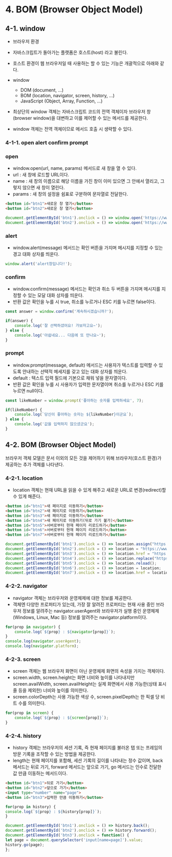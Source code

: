 # 4. BOM (Browser Object Model)

## 4-1. window
- 브라우저 환경
- 자바스크립트가 돌아가는 플랫폼은 호스트(host) 라고 불린다. 
- 호스트 환경이 웹 브라우저일 때 사용하는 할 수 있는 기능은 개괄적으로 아래와 같다. 

- window 
  - DOM (document, ...)
  - BOM (location, navigator, screen, history, ...)
  - JavaScript (Object, Array, Function, ...)

- 최상단의 window 객체는 자바스크립트 코드의 전역 객체이자 브라우저 창(browser window)을 대변하고 이를 제어할 수 있는 메서드를 제공한다. 
- window 객체는 전역 객체이므로 메서드 호출 시 생략할 수 있다. 

### 4-1-1. open alert confirm prompt

### open
- window.open(url, name, params) 메서드로 새 창을 열 수 있다. 
- url : 새 창에 로드할 URL이다. 
- name : 새 창의 이름으로 해당 이름을 가진 창이 이미 있으면 그 안에서 열리고, 그렇지 않으면 새 창이 열린다. 
- params : 새 창의 설정을 쉼표로 구분하여 문자열로 전달한다.

```html
<button id="btn1">새로운 창 열기</button>   
<button id="btn2">새로운 창 열기</button>
```

```js
document.getElementById('btn1').onclick = () => window.open('https://www.google.com', 'popup1', 'width=1080, height=800');
document.getElementById('btn2').onclick = () => window.open('https://www.naver.com', 'popup1');
```

### alert
- window.alert(message) 메서드는 확인 버튼을 가지며 메시지를 지정할 수 있는 경고 대화 상자를 띄운다.   

```js
window.alert('alert창입니다!');
```
### confirm
- window.confirm(message) 메서드는 확인과 취소 두 버튼을 가지며 메시지를 지정할 수 있는 모달 대화 상자를 띄운다. 
- 반환 값은 확인을 누를 시 true, 취소를 누르거나 ESC 키를 누르면 false이다.
  
```js
const answer = window.confirm('계속하시겠습니까?');

if(answer) {
    console.log('잘 선택하셨어요! 가보자고요~');
} else {
    console.log('아쉽네요... 다음에 또 만나요~');
}
```
### prompt
- window.prompt(message, default) 메서드는 사용자가 텍스트를 입력할 수 있도록 안내하는 선택적 메세지를 갖고 있는 대화 상자를 띄운다. 
- default : 텍스트 입력 필드에 기본으로 채워 넣을 문자열이다. 
- 반환 값은 확인을 누를 시 사용자가 입력한 문자열이며 취소를 누르거나 ESC 키를 누르면 null이다. 

```js
const likeNumber = window.prompt('좋아하는 숫자를 입력하세요', 7);

if(likeNumber) {
    console.log(`당신이 좋아하는 숫자는 ${likeNumber}이군요`);
} else {
    console.log('값을 입력하지 않으셨군요');
}
```

## 4-2. BOM (Browser Object Model)
브라우저 객체 모델은 문서 이외의 모든 것을 제어하기 위해 브라우저(호스트 환경)가 제공하는 추가 객체를 나타낸다. 
### 4-2-1. location
-  location 객체는 현재 URL을 읽을 수 있게 해주고 새로운 URL로 변경(redirect)할 수 있게 해준다. 

```html
<button id="btn1">새 페이지로 이동하기</button>
<button id="btn2">새 페이지로 이동하기</button>
<button id="btn3">새 페이지로 이동하기</button>
<button id="btn4">새 페이지로 이동하기(뒤로 가기 불가)</button>
<button id="btn5">서버로부터 현재 페이지 리로드하기</button>
<button id="btn6">서버로부터 현재 페이지 리로드하기</button>
<button id="btn7">서버로부터 현재 페이지 리로드하기</button>
```

```js
document.getElementById('btn1').onclick = () => location.assign("https://www.google.com");
document.getElementById('btn2').onclick = () => location = "https://www.google.com";
document.getElementById('btn3').onclick = () => location.href = "https://www.google.com";
document.getElementById('btn4').onclick = () => location.replace("https://www.google.com");
document.getElementById('btn5').onclick = () => location.reload();
document.getElementById('btn6').onclick = () => location = location;
document.getElementById('btn7').onclick = () => location.href = location.href;
```
### 4-2-2. navigator
- navigator 객체는 브라우저와 운영체제에 대한 정보를 제공한다.
- 객체엔 다양한 프로퍼티가 있는데, 가장 잘 알려진 프로퍼티는 현재 사용 중인 브라우저 정보를 알려주는 navigator.userAgent와 브라우저가 실행 중인 운영체제(Windows, Linux, Mac 등) 정보를 알려주는 navigator.platform이다.

```js
for(prop in navigator) {
    console.log(`${prop} : ${navigator[prop]}`);
}
console.log(navigator.userAgent);
console.log(navigator.platform);
```
### 4-2-3. screen
- screen 객체는 웹 브라우저 화면이 아닌 운영체제 화면의 속성을 가지는 객체이다. 
- screen.width, screen.height는 화면 너비와 높이를 나타내지만 screen.availWidth, screen.availHeight는 실제 화면에서 사용 가능한(상태 표시줄 등을 제외한) 너비와 높이를 의미한다.
- screen.colorDepth는 사용 가능한 색상 수, screen.pixelDepth는 한 픽셀 당 비트 수를 의미한다. 
  
```js
for(prop in screen) {
    console.log(`${prop} : ${screen[prop]}`);
}
```

### 4-2-4. history
- history 객체는 브라우저의 세션 기록, 즉 현재 페이지를 불러온 탭 또는 프레임의 방문 기록을 조작할 수 있는 방법을 제공한다. 
- length는 현재 페이지를 포함해, 세션 기록의 길이를 나타내는 정수 값이며, back 메서드는 뒤로 가기, forward 메서드는 앞으로 가기, go 메서드는 인수로 전달한 값 만큼 이동하는 메서드이다. 

```html
<button id="btn1">뒤로 가기</button>
<button id="btn2">앞으로 가기</button>
<input type="number" name="page">
<button id="btn3">입력한 만큼 이동하기</button>
```

```js
for(prop in history) {
console.log(`${prop} : ${history[prop]}`);
}

document.getElementById('btn1').onclick = () => history.back();
document.getElementById('btn2').onclick = () => history.forward();
document.getElementById('btn3').onclick = function() {
let page = document.querySelector('input[name=page]').value;
history.go(page);
};
```
